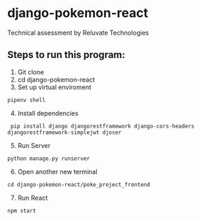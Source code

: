 # django-pokemon-react

Technical assessment by Reluvate Technologies

## Steps to run this program:
1. Git clone
2. cd django-pokemon-react
3. Set up virtual enviroment 
```
pipenv shell
```
4. Install dependencies
```
 pip install django djangorestframework django-cors-headers djangorestframework-simplejwt djoser
```
5. Run Server
```
python manage.py runserver
```
6. Open another new terminal
```
cd django-pokemon-react/poke_project_frontend
```
7. Run React
```
npm start
```
